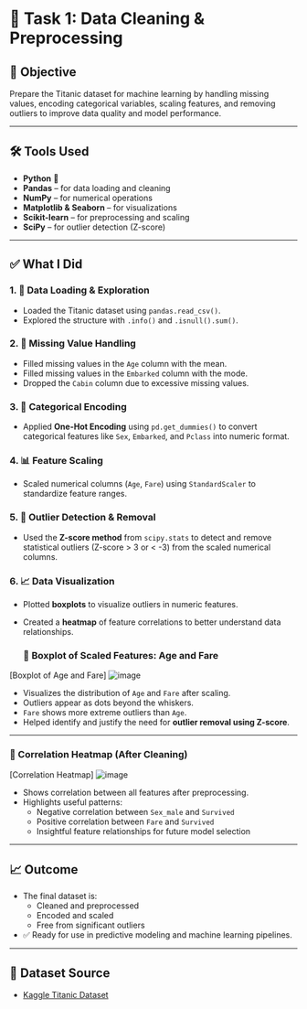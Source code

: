 # 🚢 Task 1: Data Cleaning & Preprocessing

## 🧠 Objective
Prepare the Titanic dataset for machine learning by handling missing values, encoding categorical variables, scaling features, and removing outliers to improve data quality and model performance.

---

## 🛠️ Tools Used
- **Python** 🐍  
- **Pandas** – for data loading and cleaning  
- **NumPy** – for numerical operations  
- **Matplotlib & Seaborn** – for visualizations  
- **Scikit-learn** – for preprocessing and scaling  
- **SciPy** – for outlier detection (Z-score)

---

## ✅ What I Did

### 1. 📂 Data Loading & Exploration
- Loaded the Titanic dataset using `pandas.read_csv()`.
- Explored the structure with `.info()` and `.isnull().sum()`.

### 2. 🧼 Missing Value Handling
- Filled missing values in the `Age` column with the mean.
- Filled missing values in the `Embarked` column with the mode.
- Dropped the `Cabin` column due to excessive missing values.

### 3. 🧠 Categorical Encoding
- Applied **One-Hot Encoding** using `pd.get_dummies()` to convert categorical features like `Sex`, `Embarked`, and `Pclass` into numeric format.

### 4. 📊 Feature Scaling
- Scaled numerical columns (`Age`, `Fare`) using `StandardScaler` to standardize feature ranges.

### 5. 🚨 Outlier Detection & Removal
- Used the **Z-score method** from `scipy.stats` to detect and remove statistical outliers (Z-score > 3 or < -3) from the scaled numerical columns.

### 6. 📈 Data Visualization
- Plotted **boxplots** to visualize outliers in numeric features.
- Created a **heatmap** of feature correlations to better understand data relationships.

  ### 🔹 Boxplot of Scaled Features: Age and Fare

[Boxplot of Age and Fare] ![image](https://github.com/user-attachments/assets/f84c7485-3ea2-42b3-af20-5e1323f35c50)


- Visualizes the distribution of `Age` and `Fare` after scaling.
- Outliers appear as dots beyond the whiskers.
- `Fare` shows more extreme outliers than `Age`.
- Helped identify and justify the need for **outlier removal using Z-score**.

---

### 🔹 Correlation Heatmap (After Cleaning) 

[Correlation Heatmap] ![image](https://github.com/user-attachments/assets/e0edcecf-f8b3-4e6a-91d8-75e0b008a3af)


- Shows correlation between all features after preprocessing.
- Highlights useful patterns:
  - Negative correlation between `Sex_male` and `Survived`
  - Positive correlation between `Fare` and `Survived`
  - Insightful feature relationships for future model selection

---

## 📈 Outcome
- The final dataset is:
  - Cleaned and preprocessed
  - Encoded and scaled
  - Free from significant outliers
- ✅ Ready for use in predictive modeling and machine learning pipelines.

---

## 📁 Dataset Source
- [Kaggle Titanic Dataset](https://www.kaggle.com/c/titanic)


